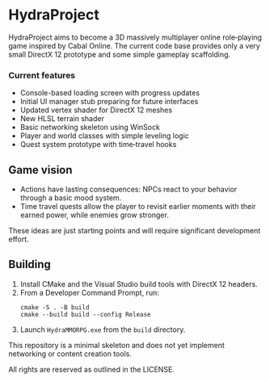 # HydraProject

HydraProject aims to become a 3D massively multiplayer online role‑playing game inspired by Cabal Online. The current code base provides only a very small DirectX 12 prototype and some simple gameplay scaffolding.

### Current features

* Console-based loading screen with progress updates
* Initial UI manager stub preparing for future interfaces
* Updated vertex shader for DirectX 12 meshes
* New HLSL terrain shader
* Basic networking skeleton using WinSock
* Player and world classes with simple leveling logic
* Quest system prototype with time‑travel hooks

## Game vision

* Actions have lasting consequences: NPCs react to your behavior through a basic mood system.
* Time travel quests allow the player to revisit earlier moments with their earned power, while enemies grow stronger.

These ideas are just starting points and will require significant development effort.

## Building

1. Install CMake and the Visual Studio build tools with DirectX 12 headers.
2. From a Developer Command Prompt, run:
   ```
   cmake -S . -B build
   cmake --build build --config Release
   ```
3. Launch `HydraMMORPG.exe` from the `build` directory.

This repository is a minimal skeleton and does not yet implement networking or content creation tools.

All rights are reserved as outlined in the LICENSE.
